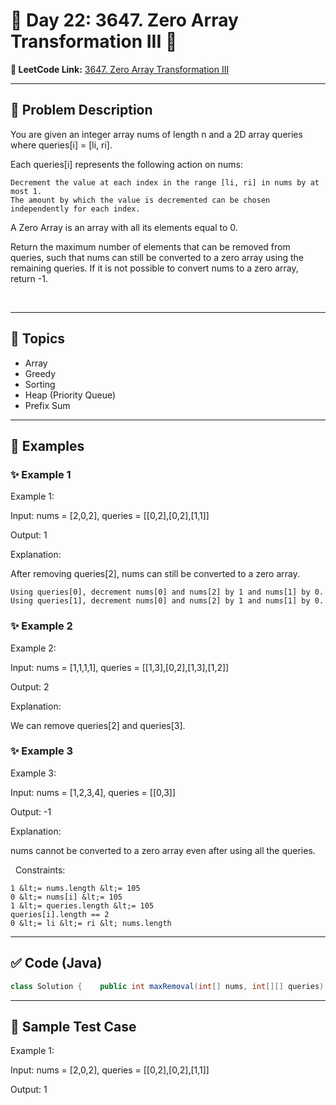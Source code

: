 # 📌 Day 22: 3647. Zero Array Transformation III 🎯

**🔗 LeetCode Link:** [3647. Zero Array Transformation III](https://leetcode.com/problems/zero-array-transformation-iii)

---

## 🧩 Problem Description

You are given an integer array nums of length n and a 2D array queries where queries[i] = [li, ri].

Each queries[i] represents the following action on nums:


	Decrement the value at each index in the range [li, ri] in nums by at most 1.
	The amount by which the value is decremented can be chosen independently for each index.


A Zero Array is an array with all its elements equal to 0.

Return the maximum number of elements that can be removed from queries, such that nums can still be converted to a zero array using the remaining queries. If it is not possible to convert nums to a zero array, return -1.

&nbsp;

---

## 🧠 Topics

- Array
- Greedy
- Sorting
- Heap (Priority Queue)
- Prefix Sum
---

## 🧩 Examples

### ✨ Example 1

Example 1:


Input: nums = [2,0,2], queries = [[0,2],[0,2],[1,1]]

Output: 1

Explanation:

After removing queries[2], nums can still be converted to a zero array.


	Using queries[0], decrement nums[0] and nums[2] by 1 and nums[1] by 0.
	Using queries[1], decrement nums[0] and nums[2] by 1 and nums[1] by 0.

### ✨ Example 2

Example 2:


Input: nums = [1,1,1,1], queries = [[1,3],[0,2],[1,3],[1,2]]

Output: 2

Explanation:

We can remove queries[2] and queries[3].

### ✨ Example 3

Example 3:


Input: nums = [1,2,3,4], queries = [[0,3]]

Output: -1

Explanation:

nums cannot be converted to a zero array even after using all the queries.


&nbsp;
Constraints:


	1 &lt;= nums.length &lt;= 105
	0 &lt;= nums[i] &lt;= 105
	1 &lt;= queries.length &lt;= 105
	queries[i].length == 2
	0 &lt;= li &lt;= ri &lt; nums.length


---

## ✅ Code (Java)

```java
class Solution {    public int maxRemoval(int[] nums, int[][] queries) {        Arrays.sort(queries, (a, b) -> a[0] - b[0]);        Queue<Integer> pq = new PriorityQueue<>((a,b) -> b-a);         int[] ends = new int[nums.length + 1];         int operations = 0;        int j = 0;         for (int i = 0; i < nums.length; i++) {            operations += ends[i];                        while (j < queries.length && queries[j][0] == i) {                pq.offer(queries[j++][1]);            }            while (operations < nums[i] && !pq.isEmpty() && pq.peek() >= i) {                operations++;                ends[pq.poll() + 1]--;            }            if (operations < nums[i]) {                return -1;            }         }        return pq.size();    }}
```

---

## 🧪 Sample Test Case

Example 1:


Input: nums = [2,0,2], queries = [[0,2],[0,2],[1,1]]

Output: 1
